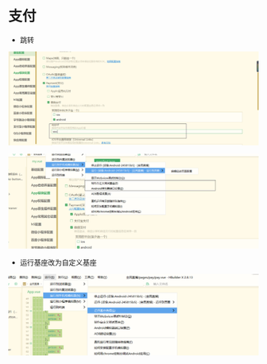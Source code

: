 # 支付

- 跳转

![image-20201014120635920](../../../.vuepress/public/assets/img/image-20201014120635920.png)

![image-20201014122417782](../../../.vuepress/public/assets/img/image-20201014122417782.png)

- 运行基座改为自定义基座

![image-20201014124339296](../../../.vuepress/public/assets/img/image-20201014124339296.png)